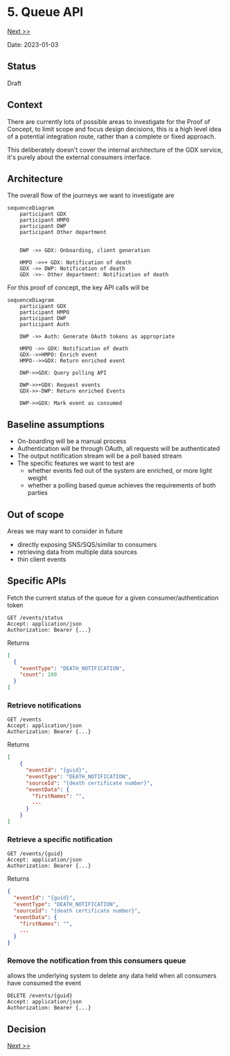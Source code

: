 # 5. Queue API

[Next >>](0006-scopes-and-auth.md)


Date: 2023-01-03

## Status

Draft

## Context

There are currently lots of possible areas to investigate for the Proof of Concept, to limit scope and focus design decisions, this is a high level idea of a potential integration route, rather than a complete or fixed approach.

This deliberately doesn't cover the internal architecture of the GDX service, it's purely about the external consumers interface.

## Architecture

The overall flow of the journeys we want to investigate are
```mermaid
sequenceDiagram
    participant GDX
    participant HMPO
    participant DWP
    participant Other department


    DWP ->> GDX: Onboarding, client generation

    HMPO ->>+ GDX: Notification of death
    GDX ->> DWP: Notification of death
    GDX ->>- Other department: Notification of death

```

For this proof of concept, the key API calls will be
```mermaid
sequenceDiagram
    participant GDX
    participant HMPO
    participant DWP
    participant Auth

    DWP ->> Auth: Generate OAuth tokens as appropriate

    HMPO ->> GDX: Notification of death
    GDX-->>HMPO: Enrich event
    HMPO-->>GDX: Return enriched event

    DWP->>GDX: Query polling API

    DWP->>+GDX: Request events
    GDX->>-DWP: Return enriched Events

    DWP->>GDX: Mark event as consumed
```

## Baseline assumptions
- On-boarding will be a manual process
- Authentication will be through OAuth, all requests will be authenticated
- The output notification stream will be a poll based stream
- The specific features we want to test are
    - whether events fed out of the system are enriched, or more light weight
    - whether a polling based queue achieves the requirements of both parties

## Out of scope

Areas we may want to consider in future
- directly exposing SNS/SQS/similar to consumers
- retrieving data from multiple data sources
- thin client events

## Specific APIs

Fetch the current status of the queue for a given consumer/authentication token

```
GET /events/status
Accept: application/json
Authorization: Bearer {...}
```
Returns
```json
[
  {
    "eventType": "DEATH_NOTIFICATION",
    "count": 100
  }
]

```

### Retrieve notifications

```
GET /events
Accept: application/json
Authorization: Bearer {...}
```

Returns
```json
[
    {
      "eventId": "{guid}",
      "eventType": "DEATH_NOTIFICATION",
      "sourceId": "{death certificate number}",
      "eventData": {
        "firstNames": "",
        ...
      }
    }
]
```

### Retrieve a specific notification

```
GET /events/{guid}
Accept: application/json
Authorization: Bearer {...}
```

Returns
```json
{
  "eventId": "{guid}",
  "eventType": "DEATH_NOTIFICATION",
  "sourceId": "{death certificate number}",
  "eventData": {
    "firstNames": "",
    ...
  }
}
```

### Remove the notification from this consumers queue
allows the underlying system to delete any data held when all consumers have consumed the event
```
DELETE /events/{guid}
Accept: application/json
Authorization: Bearer {...}
```

## Decision

[Next >>](0006-scopes-and-auth.md)
